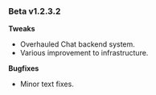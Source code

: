 ### Beta v1.2.3.2

**Tweaks**
- Overhauled Chat backend system.
- Various improvement to infrastructure. 

**Bugfixes**
- Minor text fixes.
